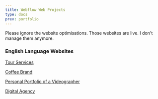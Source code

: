```yaml
---
title: Webflow Web Projects
type: docs
prev: portfolio
---
```


Please ignore the website optimisations. Those websites are live. I don't manage them anymore.

### English Language Websites

[Tour Services](https://roamer-exp.webflow.io/)

[Coffee Brand](https://kahve-sitesi.webflow.io/)

[Personal Portfolio of a Videographer](https://yasin-y-bayol-portfolio.webflow.io/)

[Digital Agency](https://digitalroamer.webflow.io/)
